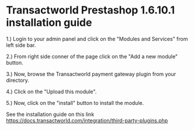 # Transactworld Prestashop 1.6.10.1 installation guide
1.) Login to your admin panel and click on the "Modules and Services" from left side bar.

2.) From right side conner of the page click on the "Add a new module" button.

3.) Now, browse the Transactworld payment gateway plugin from your directory.

4.) Click on the "Upload this module".

5.) Now, click on the "install" button to install the module.


See the installation guide on this link https://docs.transactworld.com/integration/third-party-plugins.php
